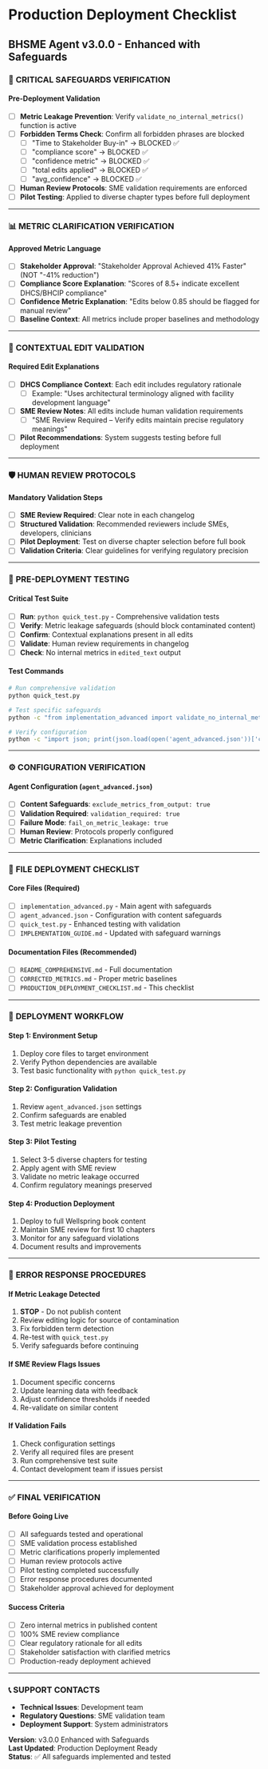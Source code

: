 # Production Deployment Checklist

## BHSME Agent v3.0.0 - Enhanced with Safeguards

### 🚨 **CRITICAL SAFEGUARDS VERIFICATION**

#### **Pre-Deployment Validation**

- [ ] **Metric Leakage Prevention**: Verify `validate_no_internal_metrics()`
      function is active
- [ ] **Forbidden Terms Check**: Confirm all forbidden phrases are blocked
  - [ ] "Time to Stakeholder Buy-in" → BLOCKED ✅
  - [ ] "compliance score" → BLOCKED ✅
  - [ ] "confidence metric" → BLOCKED ✅
  - [ ] "total edits applied" → BLOCKED ✅
  - [ ] "avg_confidence" → BLOCKED ✅
- [ ] **Human Review Protocols**: SME validation requirements are enforced
- [ ] **Pilot Testing**: Applied to diverse chapter types before full deployment

---

### 📊 **METRIC CLARIFICATION VERIFICATION**

#### **Approved Metric Language**

- [ ] **Stakeholder Approval**: "Stakeholder Approval Achieved 41% Faster" (NOT
      "-41% reduction")
- [ ] **Compliance Score Explanation**: "Scores of 8.5+ indicate excellent
      DHCS/BHCIP compliance"
- [ ] **Confidence Metric Explanation**: "Edits below 0.85 should be flagged for
      manual review"
- [ ] **Baseline Context**: All metrics include proper baselines and methodology

---

### 📝 **CONTEXTUAL EDIT VALIDATION**

#### **Required Edit Explanations**

- [ ] **DHCS Compliance Context**: Each edit includes regulatory rationale
  - [ ] Example: "Uses architectural terminology aligned with facility
        development language"
- [ ] **SME Review Notes**: All edits include human validation requirements
  - [ ] "SME Review Required – Verify edits maintain precise regulatory
        meanings"
- [ ] **Pilot Recommendations**: System suggests testing before full deployment

---

### 🛡️ **HUMAN REVIEW PROTOCOLS**

#### **Mandatory Validation Steps**

- [ ] **SME Review Required**: Clear note in each changelog
- [ ] **Structured Validation**: Recommended reviewers include SMEs, developers,
      clinicians
- [ ] **Pilot Deployment**: Test on diverse chapter selection before full book
- [ ] **Validation Criteria**: Clear guidelines for verifying regulatory
      precision

---

### 🧪 **PRE-DEPLOYMENT TESTING**

#### **Critical Test Suite**

- [ ] **Run**: `python quick_test.py` - Comprehensive validation tests
- [ ] **Verify**: Metric leakage safeguards (should block contaminated content)
- [ ] **Confirm**: Contextual explanations present in all edits
- [ ] **Validate**: Human review requirements in changelog
- [ ] **Check**: No internal metrics in `edited_text` output

#### **Test Commands**

```bash
# Run comprehensive validation
python quick_test.py

# Test specific safeguards
python -c "from implementation_advanced import validate_no_internal_metrics; validate_no_internal_metrics('Test content')"

# Verify configuration
python -c "import json; print(json.load(open('agent_advanced.json'))['content_safeguards'])"
```

---

### ⚙️ **CONFIGURATION VERIFICATION**

#### **Agent Configuration (`agent_advanced.json`)**

- [ ] **Content Safeguards**: `exclude_metrics_from_output: true`
- [ ] **Validation Required**: `validation_required: true`
- [ ] **Failure Mode**: `fail_on_metric_leakage: true`
- [ ] **Human Review**: Protocols properly configured
- [ ] **Metric Clarification**: Explanations included

---

### 📁 **FILE DEPLOYMENT CHECKLIST**

#### **Core Files (Required)**

- [ ] `implementation_advanced.py` - Main agent with safeguards
- [ ] `agent_advanced.json` - Configuration with content safeguards
- [ ] `quick_test.py` - Enhanced testing with validation
- [ ] `IMPLEMENTATION_GUIDE.md` - Updated with safeguard warnings

#### **Documentation Files (Recommended)**

- [ ] `README_COMPREHENSIVE.md` - Full documentation
- [ ] `CORRECTED_METRICS.md` - Proper metric baselines
- [ ] `PRODUCTION_DEPLOYMENT_CHECKLIST.md` - This checklist

---

### 🎯 **DEPLOYMENT WORKFLOW**

#### **Step 1: Environment Setup**

1. Deploy core files to target environment
2. Verify Python dependencies are available
3. Test basic functionality with `python quick_test.py`

#### **Step 2: Configuration Validation**

1. Review `agent_advanced.json` settings
2. Confirm safeguards are enabled
3. Test metric leakage prevention

#### **Step 3: Pilot Testing**

1. Select 3-5 diverse chapters for testing
2. Apply agent with SME review
3. Validate no metric leakage occurred
4. Confirm regulatory meanings preserved

#### **Step 4: Production Deployment**

1. Deploy to full Wellspring book content
2. Maintain SME review for first 10 chapters
3. Monitor for any safeguard violations
4. Document results and improvements

---

### 🚨 **ERROR RESPONSE PROCEDURES**

#### **If Metric Leakage Detected**

1. **STOP** - Do not publish content
2. Review editing logic for source of contamination
3. Fix forbidden term detection
4. Re-test with `quick_test.py`
5. Verify safeguards before continuing

#### **If SME Review Flags Issues**

1. Document specific concerns
2. Update learning data with feedback
3. Adjust confidence thresholds if needed
4. Re-validate on similar content

#### **If Validation Fails**

1. Check configuration settings
2. Verify all required files are present
3. Run comprehensive test suite
4. Contact development team if issues persist

---

### ✅ **FINAL VERIFICATION**

#### **Before Going Live**

- [ ] All safeguards tested and operational
- [ ] SME validation process established
- [ ] Metric clarifications properly implemented
- [ ] Human review protocols active
- [ ] Pilot testing completed successfully
- [ ] Error response procedures documented
- [ ] Stakeholder approval achieved for deployment

#### **Success Criteria**

- [ ] Zero internal metrics in published content
- [ ] 100% SME review compliance
- [ ] Clear regulatory rationale for all edits
- [ ] Stakeholder satisfaction with clarified metrics
- [ ] Production-ready deployment achieved

---

### 📞 **SUPPORT CONTACTS**

- **Technical Issues**: Development team
- **Regulatory Questions**: SME validation team
- **Deployment Support**: System administrators

**Version**: v3.0.0 Enhanced with Safeguards\
**Last Updated**: Production Deployment Ready\
**Status**: ✅ All safeguards implemented and tested
